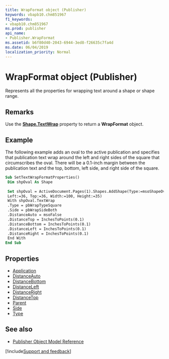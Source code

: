 ```yaml
---
title: WrapFormat object (Publisher)
keywords: vbapb10.chm851967
f1_keywords:
- vbapb10.chm851967
ms.prod: publisher
api_name:
- Publisher.WrapFormat
ms.assetid: b6f80d40-2043-6944-3ed8-f26635c7fa4d
ms.date: 06/04/2019
localization_priority: Normal
---
```



# WrapFormat object (Publisher)

Represents all the properties for wrapping text around a shape or shape range.
 
## Remarks

Use the **[Shape.TextWrap](Publisher.Shape.TextWrap.md)** property to return a **WrapFormat** object. 

## Example

The following example adds an oval to the active publication and specifies that publication text wrap around the left and right sides of the square that circumscribes the oval. There will be a 0.1-inch margin between the publication text and the top, bottom, left side, and right side of the square.

```vb
Sub SetTextWrapFormatProperties() 
 Dim shpOval As Shape 
 
 Set shpOval = ActiveDocument.Pages(1).Shapes.AddShape(Type:=msoShapeOval, _ 
 Left:=36, Top:=36, Width:=100, Height:=35) 
 With shpOval.TextWrap 
 .Type = pbWrapTypeSquare 
 .Side = pbWrapSideBoth 
 .DistanceAuto = msoFalse 
 .DistanceTop = InchesToPoints(0.1) 
 .DistanceBottom = InchesToPoints(0.1) 
 .DistanceLeft = InchesToPoints(0.1) 
 .DistanceRight = InchesToPoints(0.1) 
 End With 
End Sub
```


## Properties

- [Application](Publisher.WrapFormat.Application.md)
- [DistanceAuto](Publisher.WrapFormat.DistanceAuto.md)
- [DistanceBottom](Publisher.WrapFormat.DistanceBottom.md)
- [DistanceLeft](Publisher.WrapFormat.DistanceLeft.md)
- [DistanceRight](Publisher.WrapFormat.DistanceRight.md)
- [DistanceTop](Publisher.WrapFormat.DistanceTop.md)
- [Parent](Publisher.WrapFormat.Parent.md)
- [Side](Publisher.WrapFormat.Side.md)
- [Type](Publisher.WrapFormat.Type.md)

## See also

- [Publisher Object Model Reference](overview/publisher/object-model.md)



[!include[Support and feedback](~/includes/feedback-boilerplate.md)]